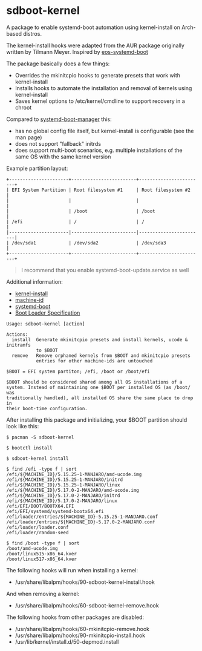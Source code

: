 # sdboot-kernel
A package to enable systemd-boot automation using kernel-install on Arch-based distros.

The kernel-install hooks were adapted from the AUR package originally written by Tilmann Meyer. Inspired by [eos-systemd-boot](https://gitlab.com/dalto.8/eos-systemd-boot)

The package basically does a few things:
- Overrides the mkinitcpio hooks to generate presets that work with kernel-install
- Installs hooks to automate the installation and removal of kernels using kernel-install
- Saves kernel options to /etc/kernel/cmdline to support recovery in a chroot

Compared to [systemd-boot-manager](https://gitlab.com/dalto.8/systemd-boot-manager) this:
- has no global config file itself, but kernel-install is configurable (see the man page)
- does not support "fallback" initrds
- does support multi-boot scenarios, e.g. multiple installations of the same OS with the same kernel version

Example partition layout:
```
+----------------------+------------------------+------------------------+
| EFI System Partition | Root filesystem #1     | Root filesystem #2     |
|                      |                        |                        |
|                      | /boot                  | /boot                  |
| /efi                 | /                      | /                      |
|----------------------|------------------------|------------------------|
| /dev/sda1            | /dev/sda2              | /dev/sda3              |
+----------------------+------------------------+------------------------+
```

> I recommend that you enable systemd-boot-update.service as well

Additional information:
- [kernel-install](https://man.archlinux.org/man/kernel-install.8.en)
- [machine-id](https://man.archlinux.org/man/machine-id.5)
- [systemd-boot](https://man.archlinux.org/man/systemd-boot.7)
- [Boot Loader Specification](https://systemd.io/BOOT_LOADER_SPECIFICATION)

```
Usage: sdboot-kernel [action]

Actions:
  install  Generate mkinitcpio presets and install kernels, ucode & initramfs
           to $BOOT
  remove   Remove orphaned kernels from $BOOT and mkinitcpio presets
           entries for other machine-ids are untouched

$BOOT = EFI system partiton; /efi, /boot or /boot/efi

$BOOT should be considered shared among all OS installations of a
system. Instead of maintaining one $BOOT per installed OS (as /boot/ was
traditionally handled), all installed OS share the same place to drop in
their boot-time configuration.
```

After installing this package and initializing, your $BOOT partition should look like this:
```
$ pacman -S sdboot-kernel

$ bootctl install

$ sdboot-kernel install

$ find /efi -type f | sort
/efi/${MACHINE_ID}/5.15.25-1-MANJARO/amd-ucode.img
/efi/${MACHINE_ID}/5.15.25-1-MANJARO/initrd
/efi/${MACHINE_ID}/5.15.25-1-MANJARO/linux
/efi/${MACHINE_ID}/5.17.0-2-MANJARO/amd-ucode.img
/efi/${MACHINE_ID}/5.17.0-2-MANJARO/initrd
/efi/${MACHINE_ID}/5.17.0-2-MANJARO/linux
/efi/EFI/BOOT/BOOTX64.EFI
/efi/EFI/systemd/systemd-bootx64.efi
/efi/loader/entries/${MACHINE_ID}-5.15.25-1-MANJARO.conf
/efi/loader/entries/${MACHINE_ID}-5.17.0-2-MANJARO.conf
/efi/loader/loader.conf
/efi/loader/random-seed

$ find /boot -type f | sort
/boot/amd-ucode.img
/boot/linux515-x86_64.kver
/boot/linux517-x86_64.kver
```

The following hooks will run when installing a kernel:
- /usr/share/libalpm/hooks/90-sdboot-kernel-install.hook

And when removing a kernel:
- /usr/share/libalpm/hooks/60-sdboot-kernel-remove.hook

The following hooks from other packages are disabled:
- /usr/share/libalpm/hooks/60-mkinitcpio-remove.hook
- /usr/share/libalpm/hooks/90-mkinitcpio-install.hook
- /usr/lib/kernel/install.d/50-depmod.install
